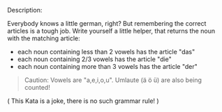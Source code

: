 Description:

Everybody knows a little german, right? But remembering the correct articles is a tough job. Write yourself a little helper, that returns the noun with the matching article:

- each noun containing less than 2 vowels has the article "das"
- each noun containing 2/3 vowels has the article "die"
- each noun containing more than 3 vowels has the article "der"

> Caution: Vowels are "a,e,i,o,u". Umlaute (ä ö ü) are also being counted!

( This Kata is a joke, there is no such grammar rule! )